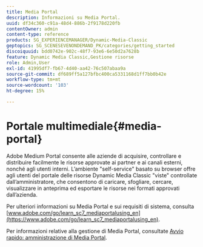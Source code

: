 ```yaml
---
title: Media Portal
description: Informazioni su Media Portal.
uuid: df34c360-c91a-48d4-886b-2f9178d220fb
contentOwner: admin
content-type: reference
products: SG_EXPERIENCEMANAGER/Dynamic-Media-Classic
geptopics: SG_SCENESEVENONDEMAND_PK/categories/getting_started
discoiquuid: bdd0742e-902c-48f7-93e6-6e50d2a7628b
feature: Dynamic Media Classic,Gestione risorse
role: Admin,User
exl-id: 41995df7-fb67-4d40-aa42-76c507abaa9a
source-git-commit: df689ff5a127bfbc400ca5331168d1ff7bb0b42e
workflow-type: tm+mt
source-wordcount: '103'
ht-degree: 15%

---
```


# Portale multimediale{#media-portal}

Adobe Medium Portal consente alle aziende di acquisire, controllare e distribuire facilmente le risorse approvate ai partner e ai canali esterni, nonché agli utenti interni. L’ambiente &quot;self-service&quot; basato su browser offre agli utenti del portale delle risorse Dynamic Media Classic &quot;viste&quot; controllate dall’amministratore, che consentono di caricare, sfogliare, cercare, visualizzare in anteprima ed esportare le risorse nei formati approvati dall’azienda.

Per ulteriori informazioni su Media Portal e sui requisiti di sistema, consulta [www.adobe.com/go/learn_sc7_mediaportalusing_en](https://www.adobe.com/go/learn_sc7_mediaportalusing_en).

Per informazioni relative alla gestione di Media Portal, consultate [Avvio rapido: amministrazione di Media Portal](quick-start-media-portal-administration.md#quick_start_media_portal_administration).

